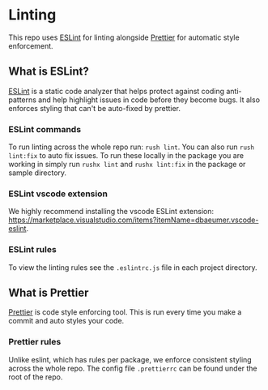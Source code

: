 # Linting

This repo uses [ESLint](https://eslint.org/) for linting alongside [Prettier](https://prettier.io/) for automatic style enforcement.

## What is ESLint?

[ESLint](https://eslint.org/) is a static code analyzer that helps protect against coding anti-patterns and help highlight issues in code before they become bugs. It also enforces styling that can't be auto-fixed by prettier.

### ESLint commands

To run linting across the whole repo run: `rush lint`. You can also run `rush lint:fix` to auto fix issues. To run these locally in the package you are working in simply run `rushx lint` and `rushx lint:fix` in the package or sample directory.

### ESLint vscode extension

We highly recommend installing the vscode ESLint extension: <https://marketplace.visualstudio.com/items?itemName=dbaeumer.vscode-eslint>.

### ESLint rules

To view the linting rules see the `.eslintrc.js` file in each project directory.

## What is Prettier

[Prettier](https://prettier.io/) is code style enforcing tool. This is run every time you make a commit and auto styles your code.

### Prettier rules

Unlike eslint, which has rules per package, we enforce consistent styling across the whole repo. The config file `.prettierrc` can be found under the root of the repo.
